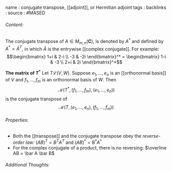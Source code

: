 name : conjugate transpose, [[adjoint]], or Hermitian adjoint
tags : 
backlinks : 
source : #MASED 

###### Content:
The conjugate transpose of $A \in M_{m,n}(\textbf{C})$, is denoted by $A^*$ and defined by $A^* = \bar A^T$, in which $\bar A$ is the entrywise [[complex conjugate]]. For example:
$$\begin{bmatrix} 1+i & 2-i \\
-3 & -2i \end{bmatrix}^* = 
\begin{bmatrix} 1-i & -3 \\
2+i & 2i \end{bmatrix}^*$$

**The matrix of $T^*$**
Let $T \mathcal{L}(V,W)$. Suppose $e_1,...,e_n$ is an [[orthonormal basis]] of $V$ and $f_1,...,f_m$ is an orthonormal basis of $W$. Then $$\mathcal{M}(T^*, (f_1,...,f_m),(e_1,...,e_n))$$ is the conjugate transpose of $$\mathcal{M}(T,(e_1,...,e_n), (f_1,...,f_m))$$

###### Properties:
- Both the [[transpose]] and the conjugate transpose obey the *reverse-order law:* $(AB)^T = B^TA^T$ and $(AB)^*=B^*A^*$
- For the complex conjugate of a product, there is no reversing: $\overline AB = \bar A \bar B$

###### Additional Thoughts:
